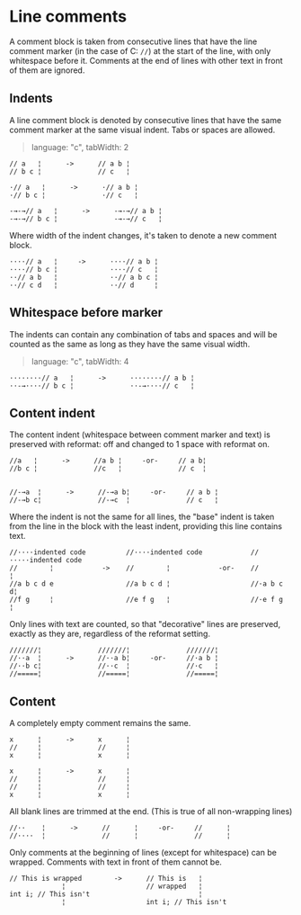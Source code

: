 # Line comments

A comment block is taken from consecutive lines that have the line comment
marker (in the case of C: `//`) at the start of the line, with only whitespace
before it. Comments at the end of lines with other text in front of them are
ignored.

## Indents ##

A line comment block is denoted by consecutive lines that have the same comment
marker at the same visual indent. Tabs or spaces are allowed.

> language: "c", tabWidth: 2

    // a   ¦      ->      // a b ¦
    // b c ¦              // c   ¦

    ·// a   ¦      ->      ·// a b ¦
    ·// b c ¦              ·// c   ¦

    -→-→// a   ¦      ->      -→-→// a b ¦
    -→-→// b c ¦              -→-→// c   ¦

Where width of the indent changes, it's taken to denote a new comment block.

    ····// a   ¦     ->      ····// a b ¦
    ····// b c ¦             ····// c   ¦
    ··// a b   ¦             ··// a b c ¦
    ··// c d   ¦             ··// d     ¦

## Whitespace before marker ##

The indents can contain any combination of tabs and spaces and will be counted
as the same as long as they have the same visual width.

> language: "c", tabWidth: 4

    ········// a   ¦      ->      ········// a b ¦
    ··-→····// b c ¦              ··-→····// c   ¦

## Content indent ##

The content indent (whitespace between comment marker and text) is preserved
with reformat: off and changed to 1 space with reformat on.

    //a   ¦      ->      //a b ¦     -or-     // a b¦
    //b c ¦              //c   ¦              // c  ¦


    //-→a  ¦      ->      //-→a b¦     -or-     // a b ¦
    //-→b c¦              //-→c  ¦              // c   ¦

Where the indent is not the same for all lines, the "base" indent is taken from
the line in the block with the least indent, providing this line contains text.

    //····indented code          //····indented code            //·····indented code
    //        ¦            ->    //        ¦            -or-    //        ¦
    //a b c d e                  //a b c d ¦                    //·a b c d¦
    //f g     ¦                  //e f g   ¦                    //·e f g  ¦

Only lines with text are counted, so that "decorative" lines are preserved,
exactly as they are, regardless of the reformat setting.

    ///////¦              ///////¦              ///////¦
    //··a  ¦      ->      //··a b¦     -or-     //·a b ¦
    //··b c¦              //··c  ¦              //·c   ¦
    //=====¦              //=====¦              //=====¦

## Content ##

A completely empty comment remains the same.

    x      ¦      ->      x      ¦
    //     ¦              //     ¦
    x      ¦              x      ¦

    x      ¦      ->      x      ¦
    //     ¦              //     ¦
    //     ¦              //     ¦
    x      ¦              x      ¦

All blank lines are trimmed at the end. (This is true of all non-wrapping lines)

    //··    ¦      ->      //      ¦     -or-     //      ¦
    //····  ¦              //      ¦              //      ¦

Only comments at the beginning of lines (except for whitespace) can be wrapped.
Comments with text in front of them cannot be.

    // This is wrapped        ->      // This is   ¦
                 ¦                    // wrapped   ¦
    int i; // This isn't                           ¦
                 ¦                    int i; // This isn't
